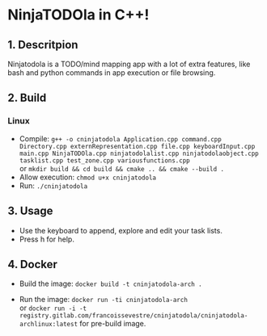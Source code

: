 # NinjaTODOla in C++! #
## 1. Descritpion ##
Ninjatodola is a TODO/mind mapping app with a lot of extra features, like bash and python commands in app execution or file browsing.


## 2. Build ##
### Linux ###
- Compile: 
`g++ -o cninjatodola Application.cpp command.cpp Directory.cpp externRepresentation.cpp file.cpp keyboardInput.cpp main.cpp NinjaTODOla.cpp ninjatodolalist.cpp ninjatodolaobject.cpp tasklist.cpp test_zone.cpp variousfunctions.cpp`
<br />or
`mkdir build && cd build && cmake .. && cmake --build .`
- Allow execution: 
`chmod u+x cninjatodola`
- Run: 
`./cninjatodola`

## 3. Usage ##

- Use the keyboard to append, explore and edit your task lists.
- Press h for help.

## 4. Docker ##
- Build the image:
`docker build -t cninjatodola-arch . `

- Run the image:
`docker run -ti cninjatodola-arch`
<br />or
`docker run -i -t registry.gitlab.com/francoissevestre/cninjatodola/cninjatodola-archlinux:latest` for pre-build image.



